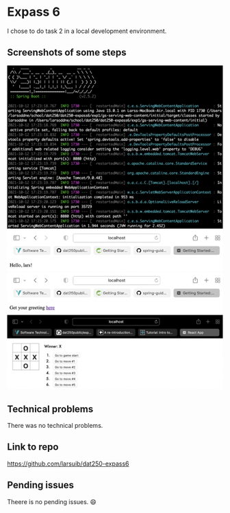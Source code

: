 # Expass 6

I chose to do task 2 in a local development environment.

## Screenshots of some steps
![Spring in terminal](res/spring.png)
![Greeting](res/greeting.png)
![Index](res/index.png)
![Demo of tic tac toe](res/tictacdemo.png)

## Technical problems
There was no technical problems.

## Link to repo
https://github.com/larsuib/dat250-expass6

## Pending issues
Theere is no pending issues. 😄
